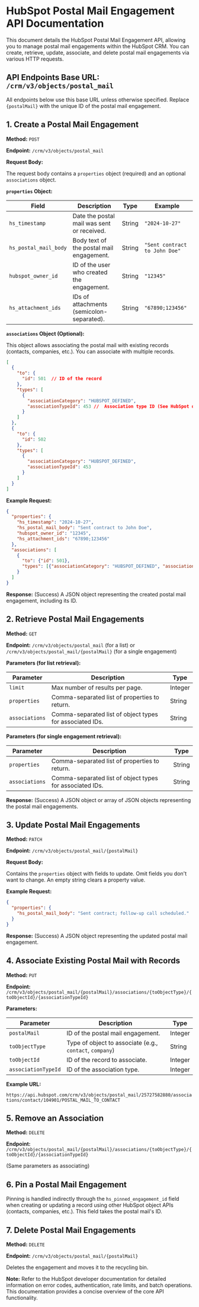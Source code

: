 # HubSpot Postal Mail Engagement API Documentation

This document details the HubSpot Postal Mail Engagement API, allowing you to manage postal mail engagements within the HubSpot CRM.  You can create, retrieve, update, associate, and delete postal mail engagements via various HTTP requests.

## API Endpoints Base URL: `/crm/v3/objects/postal_mail`

All endpoints below use this base URL unless otherwise specified.  Replace `{postalMail}` with the unique ID of the postal mail engagement.

## 1. Create a Postal Mail Engagement

**Method:** `POST`

**Endpoint:** `/crm/v3/objects/postal_mail`

**Request Body:**

The request body contains a `properties` object (required) and an optional `associations` object.

**`properties` Object:**

| Field             | Description                                                                     | Type     | Example                               |
|----------------------|---------------------------------------------------------------------------------|-----------|---------------------------------------|
| `hs_timestamp`      | Date the postal mail was sent or received.                                     | String   | `"2024-10-27"`                         |
| `hs_postal_mail_body` | Body text of the postal mail engagement.                                        | String   | `"Sent contract to John Doe"`         |
| `hubspot_owner_id`   | ID of the user who created the engagement.                                     | String   | `"12345"`                             |
| `hs_attachment_ids` | IDs of attachments (semicolon-separated).                                      | String   | `"67890;123456"`                       |


**`associations` Object (Optional):**

This object allows associating the postal mail with existing records (contacts, companies, etc.).  You can associate with multiple records.

```json
[
  {
    "to": {
      "id": 501  // ID of the record
    },
    "types": [
      {
        "associationCategory": "HUBSPOT_DEFINED",
        "associationTypeId": 453 //  Association type ID (See HubSpot documentation for available IDs)
      }
    ]
  },
  {
    "to": {
      "id": 502
    },
    "types": [
      {
        "associationCategory": "HUBSPOT_DEFINED",
        "associationTypeId": 453
      }
    ]
  }
]
```

**Example Request:**

```json
{
  "properties": {
    "hs_timestamp": "2024-10-27",
    "hs_postal_mail_body": "Sent contract to John Doe",
    "hubspot_owner_id": "12345",
    "hs_attachment_ids": "67890;123456"
  },
  "associations": [
    {
      "to": {"id": 501},
      "types": [{"associationCategory": "HUBSPOT_DEFINED", "associationTypeId": 453}]
    }
  ]
}
```

**Response:** (Success)  A JSON object representing the created postal mail engagement, including its ID.


## 2. Retrieve Postal Mail Engagements

**Method:** `GET`

**Endpoint:** `/crm/v3/objects/postal_mail` (for a list) or `/crm/v3/objects/postal_mail/{postalMail}` (for a single engagement)

**Parameters (for list retrieval):**

| Parameter | Description                                     | Type    |
|-----------|-------------------------------------------------|---------|
| `limit`   | Max number of results per page.                  | Integer |
| `properties` | Comma-separated list of properties to return.    | String  |
| `associations` | Comma-separated list of object types for associated IDs. | String |


**Parameters (for single engagement retrieval):**

| Parameter | Description                                     | Type    |
|-----------|-------------------------------------------------|---------|
| `properties` | Comma-separated list of properties to return.    | String  |
| `associations` | Comma-separated list of object types for associated IDs. | String |

**Response:** (Success) A JSON object or array of JSON objects representing the postal mail engagements.


## 3. Update Postal Mail Engagements

**Method:** `PATCH`

**Endpoint:** `/crm/v3/objects/postal_mail/{postalMail}`

**Request Body:**

Contains the `properties` object with fields to update.  Omit fields you don't want to change.  An empty string clears a property value.

**Example Request:**

```json
{
  "properties": {
    "hs_postal_mail_body": "Sent contract; follow-up call scheduled."
  }
}
```

**Response:** (Success) A JSON object representing the updated postal mail engagement.


## 4. Associate Existing Postal Mail with Records

**Method:** `PUT`

**Endpoint:** `/crm/v3/objects/postal_mail/{postalMail}/associations/{toObjectType}/{toObjectId}/{associationTypeId}`

**Parameters:**

| Parameter      | Description                                       | Type    |
|-----------------|---------------------------------------------------|---------|
| `postalMail`    | ID of the postal mail engagement.                  | Integer |
| `toObjectType` | Type of object to associate (e.g., `contact`, `company`) | String  |
| `toObjectId`   | ID of the record to associate.                     | Integer |
| `associationTypeId` | ID of the association type.                     | Integer |


**Example URL:**

`https://api.hubspot.com/crm/v3/objects/postal_mail/25727582880/associations/contact/104901/POSTAL_MAIL_TO_CONTACT`


## 5. Remove an Association

**Method:** `DELETE`

**Endpoint:** `/crm/v3/objects/postal_mail/{postalMail}/associations/{toObjectType}/{toObjectId}/{associationTypeId}`

(Same parameters as associating)


## 6. Pin a Postal Mail Engagement

Pinning is handled indirectly through the `hs_pinned_engagement_id` field when creating or updating a record using other HubSpot object APIs (contacts, companies, etc.).  This field takes the postal mail's ID.


## 7. Delete Postal Mail Engagements

**Method:** `DELETE`

**Endpoint:** `/crm/v3/objects/postal_mail/{postalMail}`

Deletes the engagement and moves it to the recycling bin.


**Note:**  Refer to the HubSpot developer documentation for detailed information on error codes, authentication, rate limits, and batch operations.  This documentation provides a concise overview of the core API functionality.
